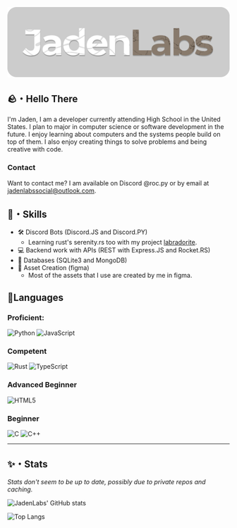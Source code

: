 ![JadenLabs](https://github.com/JadenLabs/JadenLabs/blob/main/assets/jadenlabs_logo.png)

## 🪨・Hello There

I'm Jaden, I am a developer currently attending High School in the United States. I plan to major in computer science or software development in the future.
I enjoy learning about computers and the systems people build on top of them. I also enjoy creating things to solve problems and being creative with code.

### Contact
Want to contact me? I am available on Discord @roc.py or by email at jadenlabssocial@outlook.com. 

## 💠・Skills
- 🛠️ Discord Bots (Discord.JS and Discord.PY)
  - Learning rust's serenity.rs too with my project [labradorite](https://github.com/JadenLabs/labradorite).
- 💻 Backend work with APIs (REST with Express.JS and Rocket.RS)
- 📜 Databases (SQLite3 and MongoDB)
- 🎨 Asset Creation (figma)
  - Most of the assets that I use are created by me in figma.

## 💠Languages
### Proficient:
![Python](https://img.shields.io/badge/Python-E7E7E7?style=for-the-badge&logo=python&logoColor=E7E7E7&labelColor=%23595856)
![JavaScript](https://img.shields.io/badge/JavaScript-E7E7E7?style=for-the-badge&logo=javascript&logoColor=E7E7E7&labelColor=%23595856)
### Competent
![Rust](https://img.shields.io/badge/Rust-E7E7E7?style=for-the-badge&logo=rust&logoColor=E7E7E7&labelColor=%23595856)
![TypeScript](https://img.shields.io/badge/TypeScript-E7E7E7?style=for-the-badge&logo=typescript&logoColor=E7E7E7&labelColor=%23595856)
### Advanced Beginner
![HTML5](https://img.shields.io/badge/HTML5-E7E7E7?style=for-the-badge&logo=html5&logoColor=E7E7E7&labelColor=%23595856)
### Beginner
![C](https://img.shields.io/badge/C-E7E7E7?style=for-the-badge&logo=c&logoColor=E7E7E7&labelColor=%23595856)
![C++](https://img.shields.io/badge/C%2B%2B-E7E7E7?style=for-the-badge&logo=c%2B%2B&logoColor=E7E7E7&labelColor=%23595856)

---
## ✨・Stats
*Stats don't seem to be up to date, possibly due to private repos and caching.*

![JadenLabs' GitHub stats](https://github-readme-stats.vercel.app/api?username=jadenlabs&show_icons=true&theme=graywhite)

![Top Langs](https://github-readme-stats.vercel.app/api/top-langs/?username=jadenlabs&layout=compact)

